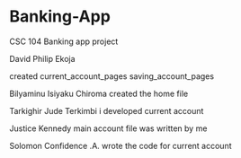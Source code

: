 # Banking-App
CSC 104 Banking app project

David Philip Ekoja

created 
current_account_pages
saving_account_pages


 Bilyaminu Isiyaku Chiroma
created the home file


 Tarkighir Jude Terkimbi
 i developed current account

 Justice Kennedy
 main account file was written by me


  Solomon Confidence .A.
  wrote the code for current account
 
